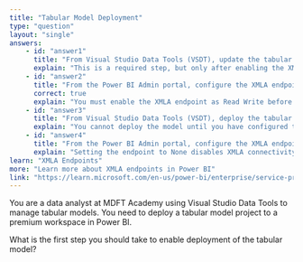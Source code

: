 ```yaml
---
title: "Tabular Model Deployment"
type: "question"
layout: "single"
answers:
    - id: "answer1"
      title: "From Visual Studio Data Tools (VSDT), update the tabular model compatibility level to 1500."
      explain: "This is a required step, but only after enabling the XMLA endpoint."
    - id: "answer2"
      title: "From the Power BI Admin portal, configure the XMLA endpoint as Read Write."
      correct: true
      explain: "You must enable the XMLA endpoint as Read Write before deploying a tabular model from Visual Studio Data Tools."
    - id: "answer3"
      title: "From Visual Studio Data Tools (VSDT), deploy the tabular model."
      explain: "You cannot deploy the model until you have configured the XMLA endpoint and set the compatibility level."
    - id: "answer4"
      title: "From the Power BI Admin portal, configure the XMLA endpoint as None."
      explain: "Setting the endpoint to None disables XMLA connectivity."
learn: "XMLA Endpoints"
more: "Learn more about XMLA endpoints in Power BI"
link: "https://learn.microsoft.com/en-us/power-bi/enterprise/service-premium-connect-tools"
---
```

You are a data analyst at MDFT Academy using Visual Studio Data Tools to manage tabular models. You need to deploy a tabular model project to a premium workspace in Power BI.

What is the first step you should take to enable deployment of the tabular model? 
